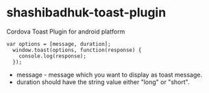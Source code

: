 # shashibadhuk-toast-plugin
Cordova Toast Plugin for android platform

```
var options = [message, duration];  
  window.toast(options, function(response) {  
    console.log(response);  
  });
```

- message - message which you want to display as toast message.
- duration should have the string value either "long" or "short".
